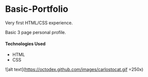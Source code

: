 # Basic-Portfolio
Very first HTML/CSS experience.

Basic 3 page personal profile.

#### Technologies Used
* HTML
* CSS


![alt text](https://octodex.github.com/images/carlostocat.gif =250x)